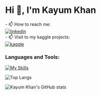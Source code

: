 <h1>Hi 👋, I'm Kayum Khan</h1>
- 📫 How to reach me: <br />
<a href="https://www.linkedin.com/in/kayum-khan2501/">
    <img src="https://img.shields.io/badge/linkedin-blue?style=for-the-badge&logo=linkedin&logoColor=white" alt="linkedin"/>
</a>
<br />
- 📫 Visit to my kaggle projects: <br />
<a href="https://www.kaggle.com/kayumkhan25/code">
    <img src="https://img.shields.io/badge/kaggle-indigo?style=for-the-badge&logo=kaggle&logoColor=white" alt="kaggle"/>
</a>
<h3>Languages and Tools:</h3>

[![My Skills](https://skillicons.dev/icons?i=html,css,javascript,react,nodejs,expressjs,java,python,mongodb,mysql,c,postman,bootstrap,wordpress,github,git&perline=5&theme=dark)](https://skillicons.dev)

![Top Langs](https://github-readme-stats.vercel.app/api/top-langs/?username=KayumKhan25&theme=dark)

![Kayum Khan's GitHub stats](https://github-readme-stats.vercel.app/api?username=KayumKhan25&show_icons=true&theme=dark)

